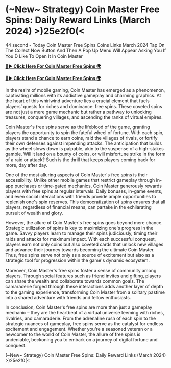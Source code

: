 # (~New~ Strategy) Coin Master Free Spins: Daily Reward Links (March 2024) >)25e2f0(<

44 second - Today Coin Master Free Spins Coins Links March 2024 Tap On The Collect Now Button And Then A Pop Up Menu Will Appear Asking You If You D Like To Open It In Coin Master

[**🔴► Click Here For Coin Master Free Spins 🌍**](https://github.com/lejooam/Coin)

[**🔴► Click Here For Coin Master Free Spins 🌍**](https://github.com/lejooam/Coin)
 

In the realm of mobile gaming, Coin Master has emerged as a phenomenon, captivating millions with its addictive gameplay and charming graphics. At the heart of this whirlwind adventure lies a crucial element that fuels players' quests for riches and dominance: free spins. These coveted spins are not just a mere game mechanic but rather a pathway to unlocking treasures, conquering villages, and ascending the ranks of virtual empires.

Coin Master's free spins serve as the lifeblood of the game, granting players the opportunity to spin the fateful wheel of fortune. With each spin, players stand a chance to earn coins, raid the villages of rivals, or fortify their own defenses against impending attacks. The anticipation that builds as the wheel slows down is palpable, akin to the suspense of a high-stakes gamble. Will it land on a bounty of coins, or will misfortune strike in the form of a raid or attack? Such is the thrill that keeps players coming back for more, day after day.

One of the most alluring aspects of Coin Master's free spins is their accessibility. Unlike other mobile games that restrict gameplay through in-app purchases or time-gated mechanics, Coin Master generously rewards players with free spins at regular intervals. Daily bonuses, in-game events, and even social interactions with friends provide ample opportunities to replenish one's spin reserves. This democratization of spins ensures that all players, regardless of financial means, can partake in the exhilarating pursuit of wealth and glory.

However, the allure of Coin Master's free spins goes beyond mere chance. Strategic utilization of spins is key to maximizing one's progress in the game. Savvy players learn to manage their spins judiciously, timing their raids and attacks for maximum impact. With each successful conquest, players earn not only coins but also coveted cards that unlock new villages and advance their journey towards becoming the ultimate Coin Master. Thus, free spins serve not only as a source of excitement but also as a strategic tool for progression within the game's dynamic ecosystem.

Moreover, Coin Master's free spins foster a sense of community among players. Through social features such as friend invites and gifting, players can share the wealth and collaborate towards common goals. The camaraderie forged through these interactions adds another layer of depth to the gaming experience, transforming Coin Master from a solitary pastime into a shared adventure with friends and fellow enthusiasts.

In conclusion, Coin Master's free spins are more than just a gameplay mechanic – they are the heartbeat of a virtual universe teeming with riches, rivalries, and camaraderie. From the adrenaline rush of each spin to the strategic nuances of gameplay, free spins serve as the catalyst for endless excitement and engagement. Whether you're a seasoned veteran or a newcomer to the world of Coin Master, the allure of free spins is undeniable, beckoning you to embark on a journey of digital fortune and conquest.

(~New~ Strategy) Coin Master Free Spins: Daily Reward Links (March 2024) >)25e2f0(<
